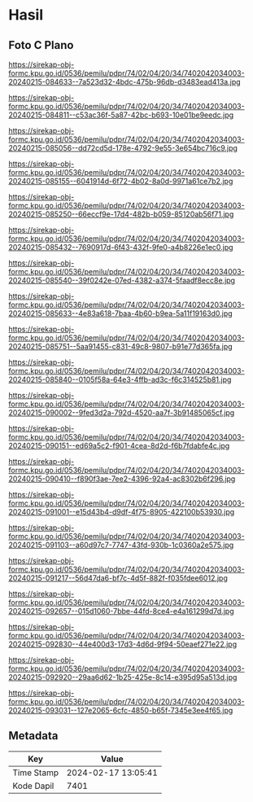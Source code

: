 # Hasil

## Foto C Plano

https://sirekap-obj-formc.kpu.go.id/0536/pemilu/pdpr/74/02/04/20/34/7402042034003-20240215-084633--7a523d32-4bdc-475b-96db-d3483ead413a.jpg

https://sirekap-obj-formc.kpu.go.id/0536/pemilu/pdpr/74/02/04/20/34/7402042034003-20240215-084811--c53ac36f-5a87-42bc-b693-10e01be9eedc.jpg

https://sirekap-obj-formc.kpu.go.id/0536/pemilu/pdpr/74/02/04/20/34/7402042034003-20240215-085056--dd72cd5d-178e-4792-9e55-3e654bc716c9.jpg

https://sirekap-obj-formc.kpu.go.id/0536/pemilu/pdpr/74/02/04/20/34/7402042034003-20240215-085155--6041914d-6f72-4b02-8a0d-9971a61ce7b2.jpg

https://sirekap-obj-formc.kpu.go.id/0536/pemilu/pdpr/74/02/04/20/34/7402042034003-20240215-085250--66eccf9e-17d4-482b-b059-85120ab56f71.jpg

https://sirekap-obj-formc.kpu.go.id/0536/pemilu/pdpr/74/02/04/20/34/7402042034003-20240215-085432--7690917d-6f43-432f-9fe0-a4b8226e1ec0.jpg

https://sirekap-obj-formc.kpu.go.id/0536/pemilu/pdpr/74/02/04/20/34/7402042034003-20240215-085540--39f0242e-07ed-4382-a374-5faadf8ecc8e.jpg

https://sirekap-obj-formc.kpu.go.id/0536/pemilu/pdpr/74/02/04/20/34/7402042034003-20240215-085633--4e83a618-7baa-4b60-b9ea-5a11f19163d0.jpg

https://sirekap-obj-formc.kpu.go.id/0536/pemilu/pdpr/74/02/04/20/34/7402042034003-20240215-085751--5aa91455-c831-49c8-9807-b91e77d365fa.jpg

https://sirekap-obj-formc.kpu.go.id/0536/pemilu/pdpr/74/02/04/20/34/7402042034003-20240215-085840--0105f58a-64e3-4ffb-ad3c-f6c314525b81.jpg

https://sirekap-obj-formc.kpu.go.id/0536/pemilu/pdpr/74/02/04/20/34/7402042034003-20240215-090002--9fed3d2a-792d-4520-aa7f-3b91485065cf.jpg

https://sirekap-obj-formc.kpu.go.id/0536/pemilu/pdpr/74/02/04/20/34/7402042034003-20240215-090151--ed69a5c2-f901-4cea-8d2d-f6b7fdabfe4c.jpg

https://sirekap-obj-formc.kpu.go.id/0536/pemilu/pdpr/74/02/04/20/34/7402042034003-20240215-090410--f890f3ae-7ee2-4396-92a4-ac8302b6f296.jpg

https://sirekap-obj-formc.kpu.go.id/0536/pemilu/pdpr/74/02/04/20/34/7402042034003-20240215-091001--e15d43b4-d9df-4f75-8905-422100b53930.jpg

https://sirekap-obj-formc.kpu.go.id/0536/pemilu/pdpr/74/02/04/20/34/7402042034003-20240215-091103--a60d97c7-7747-43fd-930b-1c0360a2e575.jpg

https://sirekap-obj-formc.kpu.go.id/0536/pemilu/pdpr/74/02/04/20/34/7402042034003-20240215-091217--56d47da6-bf7c-4d5f-882f-f035fdee6012.jpg

https://sirekap-obj-formc.kpu.go.id/0536/pemilu/pdpr/74/02/04/20/34/7402042034003-20240215-092657--015d1060-7bbe-44fd-8ce4-e4a161299d7d.jpg

https://sirekap-obj-formc.kpu.go.id/0536/pemilu/pdpr/74/02/04/20/34/7402042034003-20240215-092830--44e400d3-17d3-4d6d-9f94-50eaef271e22.jpg

https://sirekap-obj-formc.kpu.go.id/0536/pemilu/pdpr/74/02/04/20/34/7402042034003-20240215-092920--29aa6d62-1b25-425e-8c14-e395d95a513d.jpg

https://sirekap-obj-formc.kpu.go.id/0536/pemilu/pdpr/74/02/04/20/34/7402042034003-20240215-093031--127e2065-6cfc-4850-b65f-7345e3ee4f65.jpg


## Metadata

| Key        | Value               |
| ---------- | ------------------- |
| Time Stamp | 2024-02-17 13:05:41 |
| Kode Dapil | 7401                |



